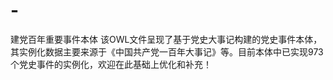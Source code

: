 # -
建党百年重要事件本体
该OWL文件呈现了基于党史大事记构建的党史事件本体，其实例化数据主要来源于《中国共产党一百年大事记》等。目前本体中已实现973个党史事件的实例化，欢迎在此基础上优化和补充！
